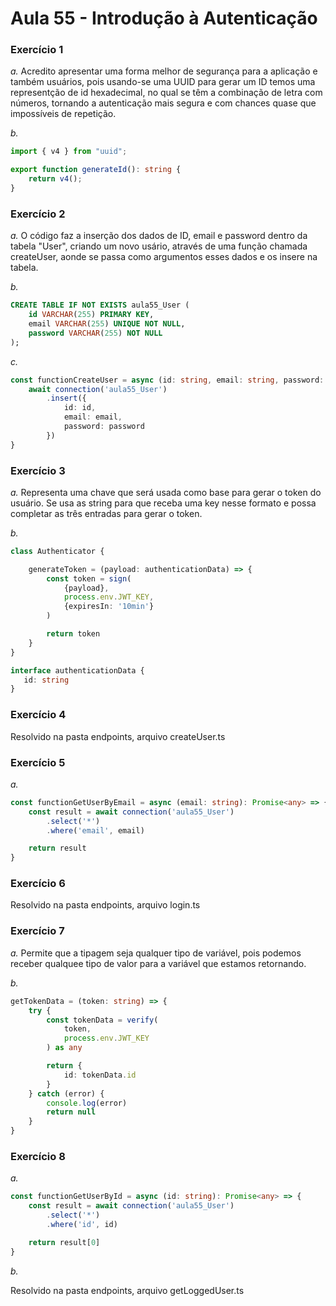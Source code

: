 # Aula 55 - Introdução à Autenticação

### Exercício 1

_a._ Acredito apresentar uma forma melhor de segurança para a aplicação e também usuários, pois usando-se uma UUID para gerar um ID temos uma representção de id hexadecimal, no qual se têm a combinação de letra com números, tornando a autenticação mais segura e com chances quase que impossíveis de repetição.

_b._

```Typescript
import { v4 } from "uuid";

export function generateId(): string {
    return v4();
}
```

### Exercício 2

_a._ O código faz a inserção dos dados de ID, email e password dentro da tabela "User", criando um novo usário, através de uma função chamada createUser, aonde se passa como argumentos esses dados e os insere na tabela.

_b._

```sql
CREATE TABLE IF NOT EXISTS aula55_User (
    id VARCHAR(255) PRIMARY KEY,
    email VARCHAR(255) UNIQUE NOT NULL,
    password VARCHAR(255) NOT NULL
);
```
_c._ 
```Typescript
const functionCreateUser = async (id: string, email: string, password: string) => {
    await connection('aula55_User')
        .insert({
            id: id,
            email: email,
            password: password
        })
}
```

### Exercício 3

_a._ Representa uma chave que será usada como base para gerar o token do usuário. Se usa as string para que receba uma key nesse formato e possa completar as três entradas para gerar o token.

_b._ 
```Typescript
class Authenticator {

    generateToken = (payload: authenticationData) => {
        const token = sign(
            {payload},
            process.env.JWT_KEY,
            {expiresIn: '10min'}
        )

        return token
    }
}

interface authenticationData {
   id: string
}
```

### Exercício 4

Resolvido na pasta endpoints, arquivo createUser.ts

### Exercício 5

_a._ 
```Typescript
const functionGetUserByEmail = async (email: string): Promise<any> => {
    const result = await connection('aula55_User')
        .select('*')
        .where('email', email)

    return result
}
```
### Exercício 6

Resolvido na pasta endpoints, arquivo login.ts

### Exercício 7

_a._ Permite que a tipagem seja qualquer tipo de variável, pois podemos receber qualquee tipo de valor para a variável que estamos retornando.

_b._
```Typescript
getTokenData = (token: string) => {
    try {
        const tokenData = verify(
            token,
            process.env.JWT_KEY
        ) as any

        return {
            id: tokenData.id
        }
    } catch (error) {
        console.log(error)
        return null
    }
}
```

### Exercício 8

_a._ 
```Typescript
const functionGetUserById = async (id: string): Promise<any> => {
    const result = await connection('aula55_User')
        .select('*')
        .where('id', id)

    return result[0]
}
```

_b._ 

Resolvido na pasta endpoints, arquivo getLoggedUser.ts
